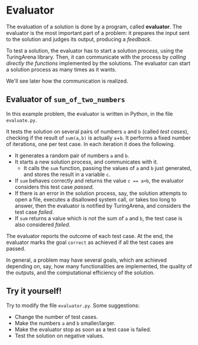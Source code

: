 # Evaluator

The evaluation of a solution is done by a program, called **evaluator**.
The evaluator is the most important part of a problem:
it prepares the input sent to the solution
and judges its output,
producing a *feedback*.

To test a solution,
the evaluator has to start a solution *process*,
using the TuringArena library.
Then, it can communicate with the process
by *calling directly the functions*
implemented by the solutions.
The evaluator can start a solution process
as many times as it wants.

We'll see later how the communication is realized.

## Evaluator of `sum_of_two_numbers`

In this example problem, the evaluator is written in Python,
in the file `evaluate.py`.

It tests the solution on several pairs of numbers `a` and `b` (called *test cases*), checking if the result of `sum(a,b)` is actually `a`+`b`.
It performs a fixed number of iterations, one per test case. In each iteration it does the following.

- It generates a random pair of numbers `a` and `b`.
- It starts a new solution process, and communicates with it.
    - It calls the `sum` function, passing the values of `a` and `b` just generated, and stores the result in a variable `c`.
- If `sum` behaves correctly and returns the value `c == a+b`, the evaluator considers this test case *passed*.
- If there is an error in the solution process,
say, the solution attempts to open a file,
executes a disallowed system call,
or takes too long to answer,
then the evaluator is notified by TuringArena,
and considers the test case *failed*.
- If `sum` returns a value which is not
the sum of `a` and `b`, the test case is also considered *failed*.

The evaluator reports the outcome of each test case.
At the end,
the evaluator marks the goal `correct`
as achieved if all the test cases are passed.

In general, a problem may have several goals,
which are achieved depending on, say,
how many functionalities are implemented,
the quality of the outputs,
and the computational efficiency of the solution.

## Try it yourself!

Try to modify the file `evaluator.py`. Some suggestions:

- Change the number of test cases.
- Make the numbers `a` and `b` smaller/larger.
- Make the evaluator stop as soon as a test case is failed.
- Test the solution on negative values.
